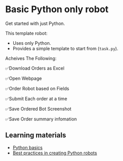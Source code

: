 # Basic Python only robot

Get started with just Python.

This template robot:

- Uses only Python.
- Provides a simple template to start from (`task.py`).

Acheives The Following:

  ✅Download Orders as Excel
  
  ✅Open Webpage
  
  ✅Order Robot based on Fields
  
  ✅Submit Each order at a time
  
  ✅Save Ordered Bot Screenshot
  
  ✅Save Order summary infomation
  
  
## Learning materials

- [Python basics](https://robocorp.com/docs/languages-and-frameworks/python)
- [Best practices in creating Python robots](https://robocorp.com/docs/development-guide/qa-and-best-practices/python-robots)
